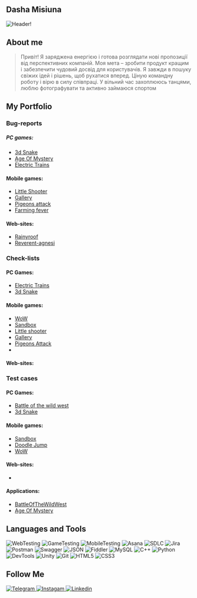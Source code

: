 ## Dasha Misiuna
![Header]()!

## About me
> Привіт! Я заряджена енергією і готова розглядати нові пропозиції від 
перспективних компаній. Моя мета – зробити продукт кращим і 
забезпечити чудовий досвід для користувачів. Я завжди в пошуку 
свіжих ідей і рішень, щоб рухатися вперед. Ціную командну роботу і 
вірю в силу співпраці.
У вільний час захоплююсь танцями, люблю фотографувати та 
активно займаюся спортом


## My Portfolio 

### Bug-reports 

##### PC games:
- [3d Snake](https://trello.com/b/be3sMgsN/3d-snake)
- [Age Of Mystery](https://trello.com/b/8GiEjDlG/age-of-mystery)
- [Electric Trains](https://trello.com/b/L1Vo6xdM/electric-trains)

#### Mobile games: 
- [Little Shooter](https://trello.com/b/CRTVrMPw/little-shooter)
- [Gallery](https://trello.com/b/HhgRGwcJ/gallery)
- [Pigeons attack](https://trello.com/b/YXpDayRc/pigeons-attack)
- [Farming fever](https://trello.com/b/ycsNA7fh/farming-fever)

#### Web-sites:
- [Rainyroof](https://trello.com/b/t4uMhyfC/rainyroof)
- [Reverent-agnesi](https://trello.com/b/i9W9jGSd/reverent-agnesi)

### Check-lists
#### PC Games:
- [Electric Trains](https://docs.google.com/spreadsheets/d/15iZ9MJT3I6edpQzELFuqE1WXgrFPj-KEaZZOU2GiyAQ/edit?usp=drive_link)
- [3d Snake](https://docs.google.com/spreadsheets/d/1NpbdhnP5BiBtC8tUzDo4qYp3WqPMI7MUu7R-A6-spcY/edit?usp=sharing)


#### Mobile games:

- [WoW](https://docs.google.com/spreadsheets/d/12Ca_S-BjpsnHkG5SOZzxBov3-ri7fkOdqSCkvMyDtks/edit?usp=sharing)
- [Sandbox](https://docs.google.com/spreadsheets/d/12Ca_S-BjpsnHkG5SOZzxBov3-ri7fkOdqSCkvMyDtks/edit?usp=sharing)
- [Little shooter](https://docs.google.com/spreadsheets/d/18-sjjlTxOzAsSr6Bhk9jOa7rMk3pH1GbBuYdL27dy3E/edit?usp=sharing)
- [Gallery](https://docs.google.com/spreadsheets/d/1hI2buZDR3zjK5rCObyun4ye8wmoGn2FvCvqnW6Z0FiM/edit?usp=sharing)
- [Pigeons Attack](https://docs.google.com/spreadsheets/d/1qviaNxZ3jng15jLlagoBqvlCmzDsweJ0Ve3n6r8DtXM/edit?usp=sharing)
- 

#### Web-sites:


### Test cases 

#### PC Games:
- [Battle of the wild west](https://docs.google.com/spreadsheets/d/10_c3SoBqf0KPJ6OlRY_xD5Xhx70uMH2Neqm4nfLeGX8/edit?usp=drive_link)
- [3d Snake](https://docs.google.com/spreadsheets/d/136ivqY2xo5oz-vdlvRGGIM13vFxLSHveLQAaxScz3vE/edit?usp=drive_link)

#### Mobile games:
- [Sandbox](https://docs.google.com/spreadsheets/d/1pwTspniI5JatRAGBmNenxltyjDbI-EZZMswuaqKNl10/edit?pli=1)
- [Doodle Jump](https://docs.google.com/spreadsheets/d/1MhfTgoHOLwwrqymwGvbPY6HNcO1OPzzucMwwEVgJRC8/edit?usp=sharing)
- [WoW](https://docs.google.com/spreadsheets/d/1FJ1ZcGdD-oYtfL9mlR7m4_AiYvqws2fLHPDKQYHzyYU/edit?usp=sharing)

#### Web-sites:
-


#### Applications:
- [BattleOfTheWildWest]()
- [Age Of Mystery]()


## Languages and Tools
![WebTesting](https://img.shields.io/badge/-WebTesting-556AC1?style=for-the-badge&logo=WebTesting&logoColor=556AC1)
![GameTesting](https://img.shields.io/badge/-GameTesting-FAB000?style=for-the-badge&logo=GameTesting&logoColor=FAB000)
![MobileTesting](https://img.shields.io/badge/-MobileTesting-4592C1?style=for-the-badge&logo=MobileTesting&logoColor=4592C1)
![Asana](https://img.shields.io/badge/-Asana-363639?style=for-the-badge&logo=Asana&logoColor=F06A6A)
![SDLC](https://img.shields.io/badge/-SDLC-A4BEF1?style=for-the-badge&logo=SDLC&logoColor=A4BEF1)
![Jira](https://img.shields.io/badge/-Jira-629FF6?style=for-the-badge&logo=Jira&logoColor=166BE0)
![Postman](https://img.shields.io/badge/-Postman-D7D0AD?style=for-the-badge&logo=Postman&logoColor=FB7C29)
![Swagger](https://img.shields.io/badge/-Swagger-173648?style=for-the-badge&logo=Swagger&logoColor=8BB600)
![JSON](https://img.shields.io/badge/-JSON-B2B2B2?style=for-the-badge&logo=JSON&logoColor=393939)
![Fiddler](https://img.shields.io/badge/-Fiddler-2B6D05?style=for-the-badge&logo=Fiddler&logoColor=2B6D05)
![MySQL](https://img.shields.io/badge/-MySQL-5181A2?style=for-the-badge&logo=MySQL&logoColor=00337E)
![C++](https://img.shields.io/badge/-C++-659AD2?style=for-the-badge&logo=C%2b%2b&logoColor=004482)
![Python](https://img.shields.io/badge/-Python-254A6B?style=for-the-badge&logo=Python&logoColor=FFE56A)
![DevTools](https://img.shields.io/badge/-DevTools-266EE4?style=for-the-badge&logo=DevTools&logoColor=266EE4)
![Unity](https://img.shields.io/badge/-Unity-757879?style=for-the-badge&logo=Unity&logoColor=000000)
![Git](https://img.shields.io/badge/-Git-181617?style=for-the-badge&logo=Git&logoColor=F0F0F0)
![HTML5](https://img.shields.io/badge/-HTML5-3A3B3D?style=for-the-badge&logo=HTML5&logoColor=64C18)
![CSS3](https://img.shields.io/badge/-CSS3-254ADC?style=for-the-badge&logo=CSS3&logoColor=2094EF)


## Follow Me
[ ![Telegram](https://img.shields.io/badge/-Telegram-30A5D8?style=for-the-badge&logo=Telegram&logoColor=F6F9FA) ]()
[ ![Instagam](https://img.shields.io/badge/-Instagram-A601CD?style=for-the-badge&logo=Instagram&logoColor=D6A639) ]()
[ ![Linkedin](https://img.shields.io/badge/-Linkedin-0A66C2?style=for-the-badge&logo=Linkedin&logoColor=FFFFFF) ]()
